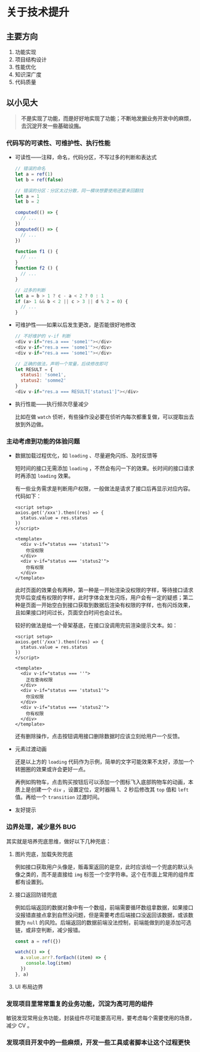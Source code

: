 # 关于技术提升

## 主要方向

1. 功能实现
2. 项目结构设计
3. 性能优化
4. 知识深广度
5. 代码质量

## 以小见大

> **不是实现了功能，而是好好地实现了功能；不断地发掘业务开发中的麻烦，去沉淀开发一些基础设施。**

### 代码写的可读性、可维护性、执行性能

- 可读性——注释，命名，代码分区，不写过多的判断和表达式

  ```js
  // 错误的命名
  let a = ref(1)
  let b = ref(false)
  
  // 错误的分区：分区太过分散，同一模块想要使用还要来回翻找
  let a = 1
  let b = 2
  
  computed(() => {
    // ...
  })
  computed(() => {
    // ...
  })
  
  function f1 () {
    // ...
  }
  function f2 () {
    // ...
  }
  
  // 过多的判断
  let a = b > 1 ? c - a < 2 ? 0 : 1
  if (a> 1 && b < 2 || c > 3 || d % 2 = 0) {
    // ...
  }
  ```

- 可维护性——如果以后发生更改，是否能很好地修改

  ```js
  // 不好维护的 v-if 判断
  <div v-if="res.a === 'some1'"></div>
  <div v-if="res.a === 'some1'"></div>
  <div v-if="res.a === 'some1'"></div>
  
  // 正确的做法，声明一个常量，后续修改即可
  let RESULT = {
    status1: 'some1',
    status2: 'somme2'
  }
  <div v-if="res.a === RESULT['status1']"></div>
  ```

- 执行性能——执行频次尽量减少

  比如在做 `watch` 侦听，有些操作没必要在侦听内每次都重复做，可以提取出去放到外边做。

### 主动考虑到功能的体验问题

- 数据加载过程优化，如 `loading` 、尽量避免闪烁、及时反馈等

  短时间的接口无需添加 `loading` ，不然会有闪一下的效果。长时间的接口请求时再添加 `loading` 效果。

  有一些业务需求是判断用户权限，一般做法是请求了接口后再显示对应内容。代码如下：

  ```vue
  <script setup>
  axios.get('/xxx').then((res) => {
    status.value = res.status
  })
  </script>
  
  <template>
    <div v-if="status === 'status1'">
      你没权限
    </div>
    <div v-if="status === 'status2'">
      你有权限
    </div>
  </template>
  ```

  此时页面的效果会有两种，第一种是一开始渲染没权限的字样，等待接口请求完毕后变成有权限的字样，此时字体会发生闪烁，用户会有一定的疑惑；第二种是页面一开始空白到接口获取到数据后渲染有权限的字样，也有闪烁效果，且如果接口时间过长，页面空白时间也会过长。

  较好的做法是给一个骨架基底，在接口没调用完前渲染提示文本。如：

  ```vue
  <script setup>
  axios.get('/xxx').then((res) => {
    status.value = res.status
  })
  </script>
  
  <template>
    <div v-if="status === ''">
      正在查询权限
    </div>
    <div v-if="status === 'status1'">
      你没权限
    </div>
    <div v-if="status === 'status2'">
      你有权限
    </div>
  </template>
  ```

  还有删除操作，点击按钮调用接口删除数据时应该立刻给用户一个反馈。

- 元素过渡动画

  还是以上方的 `loading` 代码作为示例，简单的文字可能效果不太好，添加一个转圈圈的效果或许会更好一点。

  再例如购物车，点击购买按钮后可以添加一个图标飞入底部购物车的动画，本质上是创建一个 `div` ，设置定位，定时器隔 1、2 秒后修改其 `top` 值和 `left` 值。再给一个 `transition` 过渡时间。

- 友好提示

### 边界处理，减少意外 BUG

其实就是培养兜底思维，做好以下几种兜底：

1. 图片兜底，加载失败兜底

   例如接口获取用户头像是，贩毒案返回的是空，此时应该给一个兜底的默认头像之类的，而不是直接给 `img` 标签一个空字符串。这个在市面上常用的组件库都有设置到。

2. 接口返回防错兜底

   例如后端返回的数据对象中有一个数组，前端需要循环数组拿数据，如果接口没报错直接点拿到自然没问题，但是需要考虑后端接口没返回该数据，或该数据为 `null` 的风险。后端返回的数据前端没法控制，前端能做到的是添加可选链，或非空判断，减少报错。

   ```js
   const a = ref({})
   
   watch(() => {
     a.value.arr?.forEach((item) => {
       console.log(item)
     })
   }, a)
   ```

3. UI 布局边界

### 发现项目里常常重复的业务功能，沉淀为高可用的组件

敏锐发现常用业务功能，封装组件尽可能要高可用，要考虑每个需要使用的场景，减少 CV 。

### 发现项目开发中的一些麻烦，开发一些工具或者脚本让这个过程更快
